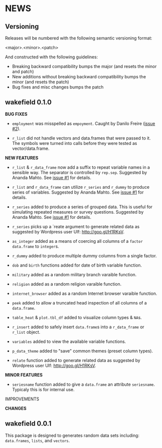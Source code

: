 NEWS
====

Versioning
----------

Releases will be numbered with the following semantic versioning format:

&lt;major&gt;.&lt;minor&gt;.&lt;patch&gt;

And constructed with the following guidelines:

* Breaking backward compatibility bumps the major (and resets the minor
  and patch)
* New additions without breaking backward compatibility bumps the minor
  (and resets the patch)
* Bug fixes and misc changes bumps the patch


wakefield 0.1.0
----------------------------------------------------------------

**BUG FIXES**

* `employment` was misspelled as `empoyment`.  Caught by Danilo Freire (<a href="https://github.com/trinker/wakefield/issues/2">issue #2</a>).

* `r_list` did not handle vectors and data.frames that were passed to it.  The
  symbols were turned into calls before they were tested as vector/data.frame.

**NEW FEATURES**

* `r_list` & `r_data_frame` now add a suffix to repeat variable names in a
  sensible way.  The separator is controlled by `rep.sep`.  Suggested by
  Ananda Mahto.  See <a href="https://github.com/trinker/wakefield/issues/1">issue #1</a> for details.

* `r_list` and `r_data_frame` can utilize `r_series` and `r_dummy` to produce
  series of variables. Suggested by Ananda Mahto.  See <a href="https://github.com/trinker/wakefield/issues/1">issue #1</a> for details.

* `r_series` added to produce a series of grouped data.  This is useful for
  simulating repeated measures or survey questions.  Suggested by Ananda Mahto.
  See <a href="https://github.com/trinker/wakefield/issues/1">issue #1</a> for details.

* `r_series` picks up a `reate argument to generate related data as suggested by
  Wordpress user Ulf: http://goo.gl/H1RKsV.

* `as_integer` added as a means of coercing all columns of a `factor`
  `data.frame` to `integer`s.

* `r_dummy` added to produce multiple dummy columns from a single factor.

* `dob` and `birth` functions added for date of birth variable function.

* `military` added as a random military branch varaible function.

* `religion` added as a random religion varaible function.

* `internet_browser` added as a random Internet browser varaible function.

* `peek` added to allow a truncated head inspection of all columns of a
  `data.frame`.

* `table_heat` & `plot.tbl_df` added to visualize column types & `NA`s.

* `r_insert` added to safely insert `data.frame`s into a `r_data_frame` or
  `r_list` object.

* `variables` added to view the available variable functions.

* `p_data_theme` added to "save" common themes (preset column types).

* `relate` function added to generate related data as suggested by Wordpress
  user Ulf: http://goo.gl/H1RKsV.

**MINOR FEATURES**

* `seriesname` function added to give a `data.frame` an attribute `seriesname`.
  Typicaly this is for internal use.

IMPROVEMENTS

**CHANGES**


wakefield 0.0.1
----------------------------------------------------------------

This package is designed to generates random data sets including: `data.frames`,
    `lists`, and `vectors`.